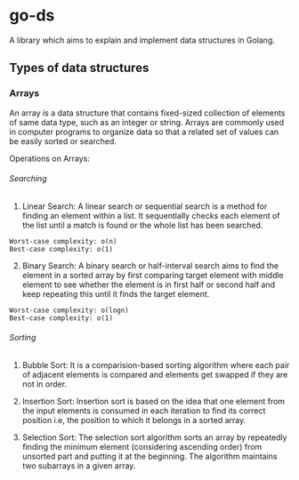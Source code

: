 # go-ds
A library which aims to explain and implement data structures in Golang.

## Types of data structures
### Arrays
An array is a data structure that contains fixed-sized collection of elements of same data type, such as an integer or string. Arrays are commonly used in computer programs to organize data so that a related set of values can be easily sorted or searched.

Operations on Arrays:
###### Searching
1. Linear Search: A linear search or sequential search is a method for finding an element within a list. It sequentially checks each element of the list until a match is found or the whole list has been searched. 
```
Worst-case complexity: o(n)
Best-case complexity: o(1)
```

2. Binary Search: A binary search or half-interval search aims to find the element in a sorted array by first comparing target element with middle element to see whether the element is in first half or second half and keep repeating this until it finds the target element.
```
Worst-case complexity: o(logn)
Best-case complexity: o(1)
```

###### Sorting

1. Bubble Sort: It is a comparision-based sorting algorithm where each pair of adjacent elements is compared and elements get swapped if they are not in order.

2. Insertion Sort: Insertion sort is based on the idea that one element from the input elements is consumed in each iteration to find its correct position i.e, the position to which it belongs in a sorted array.

3. Selection Sort: The selection sort algorithm sorts an array by repeatedly finding the minimum element (considering ascending order) from unsorted part and putting it at the beginning. The algorithm maintains two subarrays in a given array.
